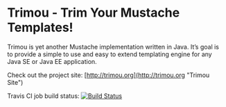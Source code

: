 Trimou - Trim Your Mustache Templates!
======

Trimou is yet another Mustache implementation written in Java. It’s goal is to provide a simple to use and easy to extend templating engine for any Java SE or Java EE application.

Check out the project site: [http://trimou.org](http://trimou.org "Trimou Site")

Travis CI job build status: [![Build Status](https://travis-ci.org/trimou/trimou.png)](https://travis-ci.org/trimou/trimou)
